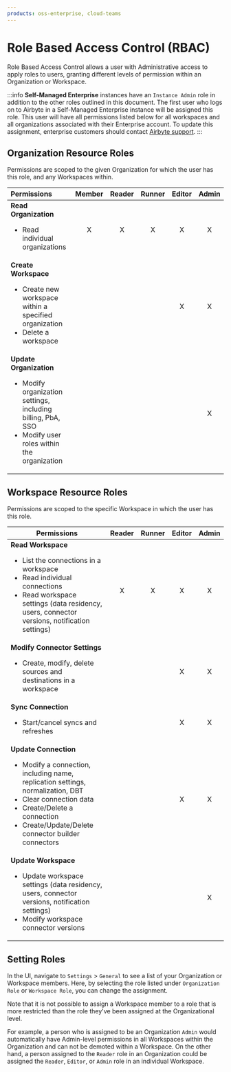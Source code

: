 ```yaml
---
products: oss-enterprise, cloud-teams
---
```


# Role Based Access Control (RBAC)

Role Based Access Control allows a user with Administrative access to apply roles to users, granting different levels of permission within an Organization or Workspace. 

:::info
**Self-Managed Enterprise** instances have an `Instance Admin` role in addition to the other roles outlined in this document. The first user who logs on to Airbyte in a Self-Managed Enterprise instance will be assigned this role. This user will have all permissions listed below for all workspaces and all organizations associated with their Enterprise account. To update this assignment, enterprise customers should contact [Airbyte support](https://support.airbyte.com/hc/en-us).
:::

## Organization Resource Roles

Permissions are scoped to the given Organization for which the user has this role, and any Workspaces within. 

| Permissions             | Member     |  Reader    | Runner |  Editor | Admin |
| :---------------------- | :--------: | :--------: | :--------: | :--------: |:--------: |
| **Read Organization**<br /><ul><li> Read individual organizations</li></ul> | X | X | X | X | X |
| **Create Workspace**<br /><ul><li>Create new workspace within a specified organization</li><li>Delete a workspace</li></ul> | | | | X | X |
| **Update Organization**<br /><ul><li>Modify organization settings, including billing, PbA, SSO</li><li>Modify user roles within the organization</li></ul> | | |  |  | X |

## Workspace Resource Roles
Permissions are scoped to the specific Workspace in which the user has this role.

| Permissions           | Reader    | Runner | Editor    | Admin    |
| ---------------------- | :--------: | :--------:| :--------:| :--------: |
| **Read Workspace**<br /><ul><li>List the connections in a workspace</li><li>Read individual connections</li><li>Read workspace settings (data residency, users, connector versions, notification settings) </li></ul> | X | X | X | X |
| **Modify Connector Settings**<br /><ul><li>Create, modify, delete  sources and destinations in a workspace</li></ul> | | | X | X |
| **Sync Connection**<br /><ul><li>Start/cancel syncs and refreshes</li></ul> | | | X | X |
| **Update Connection**<br /><ul><li>Modify a connection, including name, replication settings, normalization, DBT</li><li>Clear connection data</li><li>Create/Delete a connection</li><li> Create/Update/Delete connector builder connectors</li></ul> |  | | X | X |
| **Update Workspace**<br /><ul><li> Update workspace settings (data residency, users, connector versions, notification settings)</li><li> Modify workspace connector versions</li></ul> | | |  | X |

## Setting Roles

<Arcade id="pYZ3aHWlV4kJatJG2dJN" title="Organization Permissions" paddingBottom="calc(61.37931034482759% + 41px)" />

In the UI, navigate to `Settings` > `General` to see a list of your Organization or Workspace members. Here, by selecting the role listed under `Organization Role` or `Workspace Role`, you can change the assignment.

Note that it is not possible to assign a Workspace member to a role that is more restricted than the role they've been assigned at the Organizational level. 

For example, a person who is assigned to be an Organization `Admin` would automatically have Admin-level permissions in all Workspaces within the Organization and can not be demoted within a Workspace. On the other hand, a person assigned to the `Reader` role in an Organization could be assigned the `Reader`, `Editor`, or `Admin` role in an individual Workspace.


